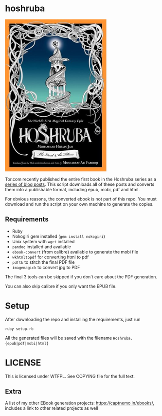# hoshruba


![](cover.jpg)


Tor.com recently published the entire first book in the Hoshruba series as a [series
of blog posts](http://www.tor.com/features/series/hoshruba-series/). This script
downloads all of these posts and converts them into a publishable format, including
epub, mobi, pdf and html.

For obvious reasons, the converted ebook is not part of this repo. You must download
and run the script on your own machine to generate the copies.

## Requirements

- Ruby
- Nokogiri gem installed (`gem install nokogiri`)
- Unix system with `wget` installed
- `pandoc` installed and available
- `ebook-convert` (from calibre) available to generate the mobi file
- `wkhtmltopdf` for converting html to pdf
- `pdftk` to stitch the final PDF file
- `imagemagick` to convert jpg to PDF

The final 3 tools can be skipped if you don't care about the PDF generation.

You can also skip calibre if you only want the EPUB file.

# Setup

After downloading the repo and installing the requirements, just run

    ruby setup.rb

All the generated files will be saved with the filename `Hoshruba.{epub|pdf|mobi|html}`

# LICENSE

This is licensed under WTFPL. See COPYING file for the full text.

## Extra

A list of my other EBook generation projects: https://captnemo.in/ebooks/, includes a link to other related projects as well